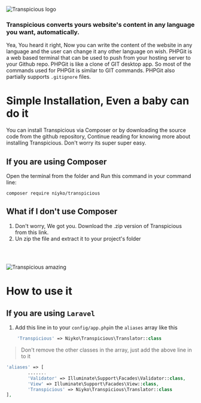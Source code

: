 ![Transpicious logo](https://i.imgur.com/DE3eGQT.png)
### Transpicious converts yours website's content in any language you want, automatically. 
Yea, You heard it right, Now you can write the content of the website in any language and the user can change it any other language on wish. PHPGit is a web based terminal that can be used to push from your hosting server to your Github repo. PHPGit is like a clone of GIT desktop app. So most of the commands used for PHPGit is similar to GIT commands. PHPGit also partially supports `.gitignore` files.

# Simple Installation, Even a baby can do it
You can install Transpicious via Composer or by downloading the source code from the github repository, Continue reading for knowing more about installing Transpicious. Don't worry its super super easy.

## If you are using Composer
Open the terminal from the folder and Run this command in your command line:
`````
composer require niyko/transpicious
`````
## What if I don't use Composer
1. Don't worry, We got you. Download the .zip version of Transpicious from this link.
2. Un zip the file and extract it to your project's folder
### &nbsp;
![Transpicious amazing](https://i.imgur.com/du1wBbE.png)

# How to use it
## If you are using `Laravel`
1. Add this line in to your `config/app.php`in the `aliases` array like this
`````Php
    'Transpicious' => Niyko\Transpicious\Translator::class
`````
> Don't remove the other classes in the array, just add the above line in to it
`````Php
'aliases' => [
        .......
        'Validator' => Illuminate\Support\Facades\Validator::class,
        'View' => Illuminate\Support\Facades\View::class,
        'Transpicious' => Niyko\Transpicious\Translator::class
],
`````
